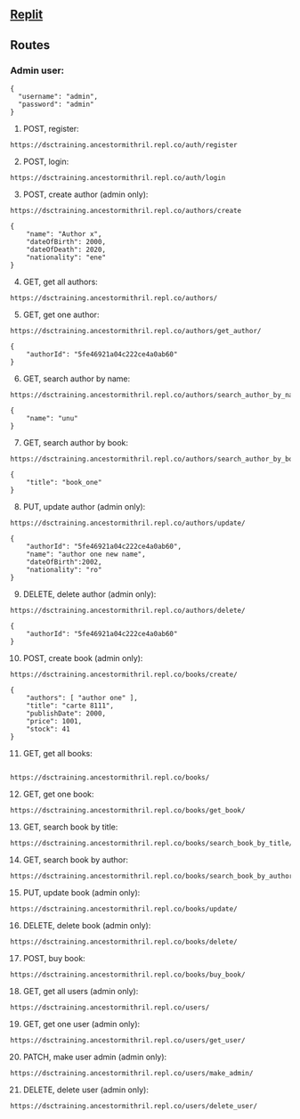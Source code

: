 

## [Replit](https://repl.it/@ancestormithril/DSCTraining#README.md)

## Routes

### Admin user:
```
{
  "username": "admin",
  "password": "admin"
}
```

1. POST, register:
```
https://dsctraining.ancestormithril.repl.co/auth/register
```
2. POST, login:
```
https://dsctraining.ancestormithril.repl.co/auth/login
```
3. POST, create author (admin only):
```
https://dsctraining.ancestormithril.repl.co/authors/create
```
```
{
    "name": "Author x",
    "dateOfBirth": 2000,
    "dateOfDeath": 2020,
    "nationality": "ene"
}
```
4. GET, get all authors:
```
https://dsctraining.ancestormithril.repl.co/authors/
```
5. GET, get one author:
```
https://dsctraining.ancestormithril.repl.co/authors/get_author/
```
```
{
    "authorId": "5fe46921a04c222ce4a0ab60"
}
```
6. GET, search author by name:
```
https://dsctraining.ancestormithril.repl.co/authors/search_author_by_name/
```
```
{
    "name": "unu"
}
```
7. GET, search author by book:
```
https://dsctraining.ancestormithril.repl.co/authors/search_author_by_book/
```
```
{
    "title": "book_one"
}
```
8. PUT, update author (admin only):
```
https://dsctraining.ancestormithril.repl.co/authors/update/
```
```
{
    "authorId": "5fe46921a04c222ce4a0ab60",
    "name": "author one new name",
    "dateOfBirth":2002,
    "nationality": "ro"
}
```
9. DELETE, delete author (admin only):
```
https://dsctraining.ancestormithril.repl.co/authors/delete/
```
```
{
    "authorId": "5fe46921a04c222ce4a0ab60"
}
```
10. POST, create book (admin only):
```
https://dsctraining.ancestormithril.repl.co/books/create/
```
```
{
    "authors": [ "author one" ],
    "title": "carte 8111",
    "publishDate": 2000,
    "price": 1001,
    "stock": 41
}
```
11. GET, get all books:
```

https://dsctraining.ancestormithril.repl.co/books/
```
12. GET, get one book:
```
https://dsctraining.ancestormithril.repl.co/books/get_book/
```
13. GET, search book by title:
```
https://dsctraining.ancestormithril.repl.co/books/search_book_by_title/
```
14. GET, search book by author:
```
https://dsctraining.ancestormithril.repl.co/books/search_book_by_author/
```
15. PUT, update book (admin only):
```
https://dsctraining.ancestormithril.repl.co/books/update/
```
16. DELETE, delete book (admin only):
```
https://dsctraining.ancestormithril.repl.co/books/delete/
```
17. POST, buy book:
```
https://dsctraining.ancestormithril.repl.co/books/buy_book/
```
18. GET, get all users (admin only):
```
https://dsctraining.ancestormithril.repl.co/users/
```
19. GET, get one user (admin only):
```
https://dsctraining.ancestormithril.repl.co/users/get_user/
```
20. PATCH, make user admin (admin only):
```
https://dsctraining.ancestormithril.repl.co/users/make_admin/
```
21. DELETE, delete user (admin only):
```
https://dsctraining.ancestormithril.repl.co/users/delete_user/
```
